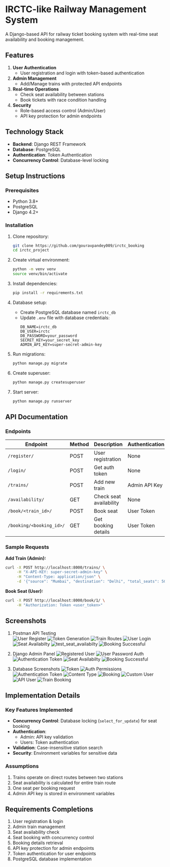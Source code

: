 # IRCTC-like Railway Management System

A Django-based API for railway ticket booking system with real-time seat availability and booking management.

## Features
1. **User Authentication**
   - User registration and login with token-based authentication
2. **Admin Management**
   - Add/Manage trains with protected API endpoints
3. **Real-time Operations**
   - Check seat availability between stations
   - Book tickets with race condition handling
4. **Security**
   - Role-based access control (Admin/User)
   - API key protection for admin endpoints

## Technology Stack
- **Backend**: Django REST Framework
- **Database**: PostgreSQL
- **Authentication**: Token Authentication
- **Concurrency Control**: Database-level locking

## Setup Instructions

### Prerequisites
- Python 3.8+
- PostgreSQL
- Django 4.2+

### Installation
1. Clone repository:
   ```bash
   git clone https://github.com/gouravpandey009/irctc_booking
   cd irctc_project
   ```

2. Create virtual environment:
   ```bash
   python -m venv venv
   source venv/bin/activate
   ```

3. Install dependencies:
   ```bash
   pip install -r requirements.txt
   ```

4. Database setup:
   - Create PostgreSQL database named `irctc_db`
   - Update `.env` file with database credentials:
     ```env
     DB_NAME=irctc_db
     DB_USER=irctc
     DB_PASSWORD=your_password
     SECRET_KEY=your_secret_key
     ADMIN_API_KEY=super-secret-admin-key
     ```

5. Run migrations:
   ```bash
   python manage.py migrate
   ```

6. Create superuser:
   ```bash
   python manage.py createsuperuser
   ```

7. Start server:
   ```bash
   python manage.py runserver
   ```

## API Documentation

### Endpoints
| Endpoint | Method | Description | Authentication |
|----------|--------|-------------|----------------|
| `/register/` | POST | User registration | None |
| `/login/` | POST | Get auth token | None |
| `/trains/` | POST | Add new train | Admin API Key |
| `/availability/` | GET | Check seat availability | None |
| `/book/<train_id>/` | POST | Book seat | User Token |
| `/booking/<booking_id>/` | GET | Get booking details | User Token |

### Sample Requests
**Add Train (Admin):**
```bash
curl -X POST http://localhost:8000/trains/ \
     -H "X-API-KEY: super-secret-admin-key" \
     -H "Content-Type: application/json" \
     -d '{"source": "Mumbai", "destination": "Delhi", "total_seats": 50}'
```

**Book Seat (User):**
```bash
curl -X POST http://localhost:8000/book/1/ \
     -H "Authorization: Token <user_token>"
```

## Screenshots
1. Postman API Testing  
   ![User Register](screenshots/register_user.png)
   ![Token Generation](screenshots/admin_step_1.png)
   ![Train Routes](screenshots/admin_step_2.png)
   ![User Login](screenshots/user_login.png)
   ![Seat Availabilty](screenshots/seat_availabilty.png)
   ![test_seat_availabilty](screenshots/test_seat_availabilty.png)
   ![Booking Successful](screenshots/booking_successful.png)

2. Django Admin Panel
   ![Registered User](screenshots/django/user_admin_1.png)
   ![User Password Auth](screenshots/django/user_admin_in.png)
   ![Authentication Token](screenshots/django/auth_token.png)
   ![Seat Availabilty](screenshots/django/available_seats.png)
   ![Booking Successful](screenshots/django/bookings.png)

2. Database Screenshots
   ![Token](screenshots/database/1.png)
   ![Auth Permissions](screenshots/database/2.png)
   ![Authentication Token](screenshots/database/3.png)
   ![Content Type](screenshots/database/4.png)
   ![Booking](screenshots/database/5.png)
   ![Custom User](screenshots/database/6.png)
   ![API User](screenshots/database/7.png)
   ![Train Booking](screenshots/database/8.png)


## Implementation Details

### Key Features Implemented
- **Concurrency Control**: Database locking (`select_for_update`) for seat booking
- **Authentication**: 
  - Admin: API key validation
  - Users: Token authentication
- **Validation**: Case-insensitive station search
- **Security**: Environment variables for sensitive data

### Assumptions
1. Trains operate on direct routes between two stations
2. Seat availability is calculated for entire train route
3. One seat per booking request
4. Admin API key is stored in environment variables

## Requirements Completions
1. User registration & login  
2. Admin train management  
3. Seat availability check  
4. Seat booking with concurrency control  
5. Booking details retrieval  
6. API key protection for admin endpoints  
7. Token authentication for user endpoints  
8. PostgreSQL database implementation  




